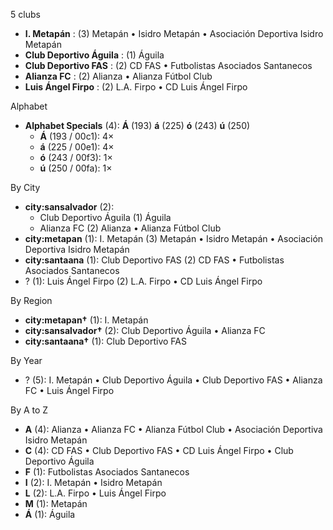 5 clubs

- **I. Metapán** : (3) Metapán • Isidro Metapán • Asociación Deportiva Isidro Metapán
- **Club Deportivo Águila** : (1) Águila
- **Club Deportivo FAS** : (2) CD FAS • Futbolistas Asociados Santanecos
- **Alianza FC** : (2) Alianza • Alianza Fútbol Club
- **Luis Ángel Firpo** : (2) L.A. Firpo • CD Luis Ángel Firpo




Alphabet

- **Alphabet Specials** (4):  **Á** (193) **á** (225) **ó** (243) **ú** (250)
  - **Á** (193 / 00c1): 4×
  - **á** (225 / 00e1): 4×
  - **ó** (243 / 00f3): 1×
  - **ú** (250 / 00fa): 1×




By City

- **city:sansalvador** (2): 
  - Club Deportivo Águila  (1) Águila
  - Alianza FC  (2) Alianza • Alianza Fútbol Club
- **city:metapan** (1): I. Metapán  (3) Metapán • Isidro Metapán • Asociación Deportiva Isidro Metapán
- **city:santaana** (1): Club Deportivo FAS  (2) CD FAS • Futbolistas Asociados Santanecos
- ? (1): Luis Ángel Firpo  (2) L.A. Firpo • CD Luis Ángel Firpo




By Region

- **city:metapan†** (1):   I. Metapán
- **city:sansalvador†** (2):   Club Deportivo Águila • Alianza FC
- **city:santaana†** (1):   Club Deportivo FAS




By Year

- ? (5):   I. Metapán • Club Deportivo Águila • Club Deportivo FAS • Alianza FC • Luis Ángel Firpo






By A to Z

- **A** (4): Alianza • Alianza FC • Alianza Fútbol Club • Asociación Deportiva Isidro Metapán
- **C** (4): CD FAS • Club Deportivo FAS • CD Luis Ángel Firpo • Club Deportivo Águila
- **F** (1): Futbolistas Asociados Santanecos
- **I** (2): I. Metapán • Isidro Metapán
- **L** (2): L.A. Firpo • Luis Ángel Firpo
- **M** (1): Metapán
- **Á** (1): Águila




